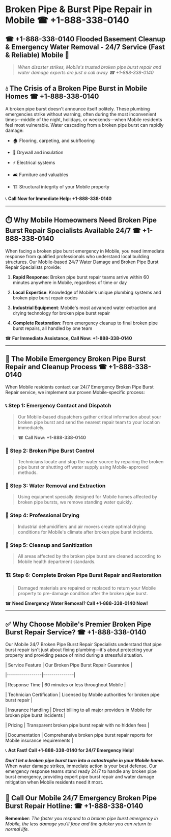 # Broken Pipe & Burst Pipe Repair in Mobile ☎ +1-888-338-0140  
## ☎ +1-888-338-0140 Flooded Basement Cleanup & Emergency Water Removal - 24/7 Service (Fast & Reliable) Mobile 🚨  

> *When disaster strikes, Mobile's trusted broken pipe burst repair and water damage experts are just a call away ☎ +1-888-338-0140*  

## 💧 The Crisis of a Broken Pipe Burst in Mobile Homes ☎ +1-888-338-0140  

A broken pipe burst doesn't announce itself politely. These plumbing emergencies strike without warning, often during the most inconvenient times—middle of the night, holidays, or weekends—when Mobile residents feel most vulnerable. Water cascading from a broken pipe burst can rapidly damage:  

* 🏠 Flooring, carpeting, and subflooring  
* 🧱 Drywall and insulation  
* ⚡ Electrical systems  
* 🛋️ Furniture and valuables  
* 🏗️ Structural integrity of your Mobile property  

📞 **Call Now for Immediate Help: +1-888-338-0140**  

---  

## ⏱️ Why Mobile Homeowners Need Broken Pipe Burst Repair Specialists Available 24/7 ☎ +1-888-338-0140  

When facing a broken pipe burst emergency in Mobile, you need immediate response from qualified professionals who understand local building structures. Our Mobile-based 24/7 Water Damage and Broken Pipe Burst Repair Specialists provide:  

1. **Rapid Response**: Broken pipe burst repair teams arrive within 60 minutes anywhere in Mobile, regardless of time or day  
2. **Local Expertise**: Knowledge of Mobile's unique plumbing systems and broken pipe burst repair codes  
3. **Industrial Equipment**: Mobile's most advanced water extraction and drying technology for broken pipe burst repair  
4. **Complete Restoration**: From emergency cleanup to final broken pipe burst repairs, all handled by one team  

☎ **For Immediate Assistance, Call Now: +1-888-338-0140**  

---  

## 🔧 The Mobile Emergency Broken Pipe Burst Repair and Cleanup Process ☎ +1-888-338-0140  

When Mobile residents contact our 24/7 Emergency Broken Pipe Burst Repair service, we implement our proven Mobile-specific process:  

### 📞 Step 1: Emergency Contact and Dispatch  
> Our Mobile-based dispatchers gather critical information about your broken pipe burst and send the nearest repair team to your location immediately.  
> ☎ **Call Now: +1-888-338-0140**  

### 🚿 Step 2: Broken Pipe Burst Control  
> Technicians locate and stop the water source by repairing the broken pipe burst or shutting off water supply using Mobile-approved methods.  

### 🌊 Step 3: Water Removal and Extraction  
> Using equipment specially designed for Mobile homes affected by broken pipe bursts, we remove standing water quickly.  

### 💨 Step 4: Professional Drying  
> Industrial dehumidifiers and air movers create optimal drying conditions for Mobile's climate after broken pipe burst incidents.  

### 🧼 Step 5: Cleanup and Sanitization  
> All areas affected by the broken pipe burst are cleaned according to Mobile health department standards.  

### 🏗️ Step 6: Complete Broken Pipe Burst Repair and Restoration  
> Damaged materials are repaired or replaced to return your Mobile property to pre-damage condition after the broken pipe burst.  

☎ **Need Emergency Water Removal? Call +1-888-338-0140 Now!**  

---  

## ✅ Why Choose Mobile's Premier Broken Pipe Burst Repair Service? ☎ +1-888-338-0140  

Our Mobile 24/7 Broken Pipe Burst Repair Specialists understand that pipe burst repair isn't just about fixing plumbing—it's about protecting your property and providing peace of mind during a stressful situation.  

| Service Feature | Our Broken Pipe Burst Repair Guarantee |  
|-----------------|---------------|  
| Response Time | 60 minutes or less throughout Mobile |  
| Technician Certification | Licensed by Mobile authorities for broken pipe burst repair |  
| Insurance Handling | Direct billing to all major providers in Mobile for broken pipe burst incidents |  
| Pricing | Transparent broken pipe burst repair with no hidden fees |  
| Documentation | Comprehensive broken pipe burst repair reports for Mobile insurance requirements |  

📞 **Act Fast! Call +1-888-338-0140 for 24/7 Emergency Help!**  

***Don't let a broken pipe burst turn into a catastrophe in your Mobile home.*** When water damage strikes, immediate action is your best defense. Our emergency response teams stand ready 24/7 to handle any broken pipe burst emergency, providing expert pipe burst repair and water damage mitigation when Mobile residents need it most.  

## 📱 Call Our Mobile 24/7 Emergency Broken Pipe Burst Repair Hotline: ☎ +1-888-338-0140  

**Remember**: *The faster you respond to a broken pipe burst emergency in Mobile, the less damage you'll face and the quicker you can return to normal life.*